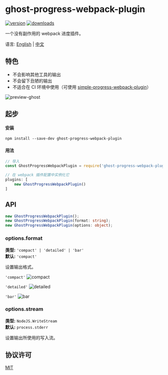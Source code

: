 # ghost-progress-webpack-plugin
[![version](https://img.shields.io/npm/v/ghost-progress-webpack-plugin.svg)](https://www.npmjs.com/package/ghost-progress-webpack-plugin)
[![downloads](https://img.shields.io/npm/dt/ghost-progress-webpack-plugin.svg)](https://www.npmjs.com/package/ghost-progress-webpack-plugin)

一个没有副作用的 webpack 进度插件。

语言: [English](https://github.com/ZSkycat/ghost-progress-webpack-plugin#readme) | [中文](https://github.com/ZSkycat/ghost-progress-webpack-plugin/blob/master/README.zh.md)

## 特色
- 不会影响其他工具的输出
- 不会留下丑陋的输出
- 不适合在 CI 环境中使用（可使用 [simple-progress-webpack-plugin](https://github.com/dominique-mueller/simple-progress-webpack-plugin)）

![preview-ghost](https://user-images.githubusercontent.com/20368649/42288692-5ee77a00-7fee-11e8-9480-eeac3469a8a8.gif)

## 起步
#### 安装
```
npm install --save-dev ghost-progress-webpack-plugin
```

#### 用法
```javascript
// 导入
const GhostProgressWebpackPlugin = require('ghost-progress-webpack-plugin').GhostProgressWebpackPlugin;

// 在 webpack 插件配置中实例化它
plugins: [
    new GhostProgressWebpackPlugin()
]
```

## API
```typescript
new GhostProgressWebpackPlugin();
new GhostProgressWebpackPlugin(format: string);
new GhostProgressWebpackPlugin(options: object);
```

### options.format
**类型:** `'compact' | 'detailed' | 'bar'`<br>
**默认:** `'compact'`<br>

设置输出格式。

`'compact'`
![compact](https://user-images.githubusercontent.com/20368649/42299306-0ae667fa-803d-11e8-984b-967353a51664.gif)

`'detailed'`
![detailed](https://user-images.githubusercontent.com/20368649/42288705-6b298f42-7fee-11e8-8110-73ce4e6eac68.gif)

`'bar'`
![bar](https://user-images.githubusercontent.com/20368649/42288706-7026daa4-7fee-11e8-9b76-d2c8064e3f2e.gif)

### options.stream
**类型:** `NodeJS.WriteStream`<br>
**默认:** `process.stderr`<br>

设置输出所使用的写入流。

## 协议许可
[MIT](https://github.com/ZSkycat/ghost-progress-webpack-plugin/blob/master/LICENSE.txt)
